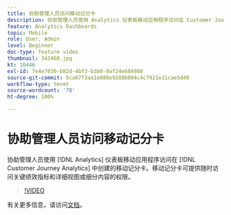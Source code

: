 ```yaml
---
title: 协助管理人员访问移动记分卡
description: 协助管理人员使用 Analytics 仪表板移动应用程序访问在 Customer Journey Analytics 中创建的移动记分卡。移动记分卡可提供随时访问关键绩效指标和详细视图或细分内容的权限。
feature: Analytics Dashboards
topic: Mobile
role: User, Admin
level: Beginner
doc-type: feature video
thumbnail: 343460.jpg
kt: 10446
exl-id: 7e4e7030-b82d-4bf3-b3b0-9af24e684988
source-git-commit: 5ca07f3aa1e080e9288b094c4c7921e11cae5d40
workflow-type: tm+mt
source-wordcount: '78'
ht-degree: 100%

---
```


# 协助管理人员访问移动记分卡

协助管理人员使用 [!DNL Analytics] 仪表板移动应用程序访问在 [!DNL Customer Journey Analytics] 中创建的移动记分卡。移动记分卡可提供随时访问关键绩效指标和详细视图或细分内容的权限。

>[!VIDEO](https://video.tv.adobe.com/v/343460/?quality=12&learn=on)

有关更多信息，请访问[文档](https://experienceleague.adobe.com/docs/analytics-platform/using/cja-dashboards/set-up-execs.html)。